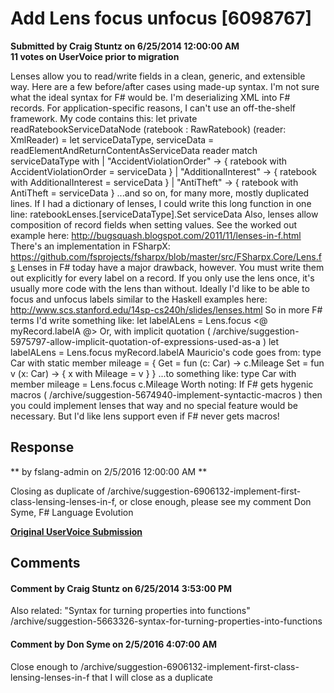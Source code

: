 # Add Lens focus unfocus [6098767] #

**Submitted by Craig Stuntz on 6/25/2014 12:00:00 AM**  
**11 votes on UserVoice prior to migration**  

Lenses allow you to read/write fields in a clean, generic, and extensible way. Here are a few before/after cases using made-up syntax. I'm not sure what the ideal syntax for F# would be.
I'm deserializing XML into F# records. For application-specific reasons, I can't use an off-the-shelf framework. My code contains this:
let private readRatebookServiceDataNode (ratebook : RawRatebook) (reader: XmlReader) =
let serviceDataType, serviceData = readElementAndReturnContentAsServiceData reader
match serviceDataType with
| "AccidentViolationOrder" -> { ratebook with AccidentViolationOrder = serviceData }
| "AdditionalInterest" -> { ratebook with AdditionalInterest = serviceData }
| "AntiTheft" -> { ratebook with AntiTheft = serviceData }
...and so on, for many more, mostly duplicated lines. If I had a dictionary of lenses, I could write this long function in one line:
ratebookLenses.[serviceDataType].Set serviceData
Also, lenses allow composition of record fields when setting values. See the worked out example here:
http://bugsquash.blogspot.com/2011/11/lenses-in-f.html
There's an implementation in FSharpX:
https://github.com/fsprojects/fsharpx/blob/master/src/FSharpx.Core/Lens.fs
Lenses in F# today have a major drawback, however. You must write them out explicitly for every label on a record. If you only use the lens once, it's usually more code with the lens than without.
Ideally I'd like to be able to focus and unfocus labels similar to the Haskell examples here:
http://www.scs.stanford.edu/14sp-cs240h/slides/lenses.html
So in more F# terms I'd write something like:
let labelALens = Lens.focus <@ myRecord.labelA @>
Or, with implicit quotation ( /archive/suggestion-5975797-allow-implicit-quotation-of-expressions-used-as-a )
let labelALens = Lens.focus myRecord.labelA
Mauricio's code goes from:
type Car with
static member mileage =
{ Get = fun (c: Car) -> c.Mileage
Set = fun v (x: Car) -> { x with Mileage = v } }
...to something like:
type Car with
member mileage = Lens.focus c.Mileage
Worth noting: If F# gets hygenic macros ( /archive/suggestion-5674940-implement-syntactic-macros ) then you could implement lenses that way and no special feature would be necessary. But I'd like lens support even if F# never gets macros!



## Response ##
** by fslang-admin on 2/5/2016 12:00:00 AM **

Closing as duplicate of /archive/suggestion-6906132-implement-first-class-lensing-lenses-in-f, or close enough, please see my comment
Don Syme, F# Language Evolution


**[Original UserVoice Submission](https://fslang.uservoice.com/forums/245727-f-language/suggestions/6098767)**


## Comments ##


#### Comment by Craig Stuntz on 6/25/2014 3:53:00 PM ####
Also related: "Syntax for turning properties into functions" /archive/suggestion-5663326-syntax-for-turning-properties-into-functions


#### Comment by Don Syme on 2/5/2016 4:07:00 AM ####
Close enough to /archive/suggestion-6906132-implement-first-class-lensing-lenses-in-f that I will close as a duplicate

